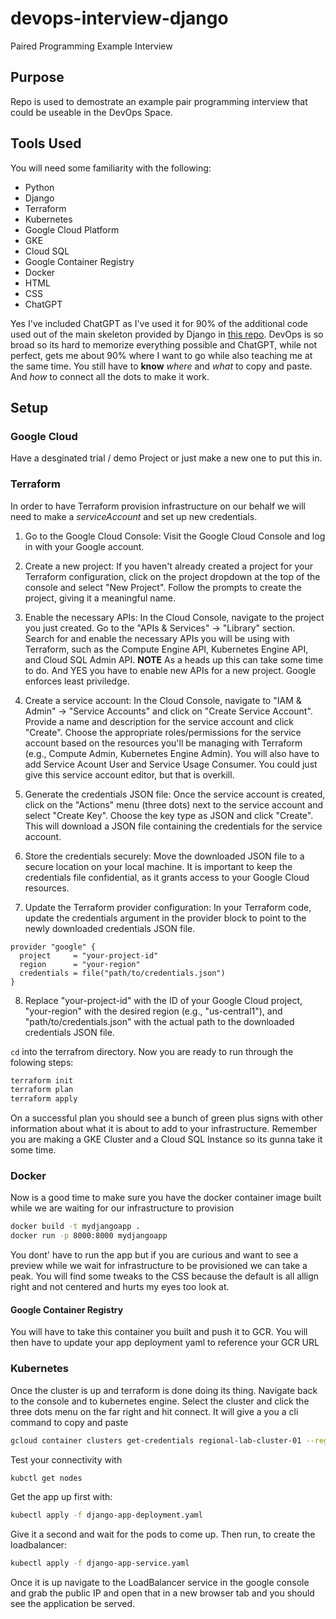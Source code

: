 # devops-interview-django
Paired Programming Example Interview 

## Purpose 

Repo is used to demostrate an example pair programming interview that could be useable in the DevOps Space.

## Tools Used

You will need some familiarity with the following:

* Python 
* Django
* Terraform
* Kubernetes
* Google Cloud Platform
* GKE
* Cloud SQL
* Google Container Registry
* Docker
* HTML
* CSS
* ChatGPT

Yes I've included ChatGPT as I've used it for 90% of the additional code used out of the main skeleton provided by Django in [this repo](https://github.com/wsvincent/djangoforbeginners/tree/main/ch11-user-authentication).  DevOps is so broad so its hard to memorize everything possible and ChatGPT, while not perfect, gets me about 90% where I want to go while also teaching me at the same time.  You still have to **know** *where* and *what* to copy and paste.  And *how* to connect all the dots to make it work.

## Setup

### Google Cloud

Have a desginated trial / demo Project or just make a new one to put this in.

### Terraform 

In order to have Terraform provision infrastructure on our behalf we will need to make a *serviceAccount* and set up new credentials.

1. Go to the Google Cloud Console: Visit the Google Cloud Console and log in with your Google account.

2. Create a new project: If you haven't already created a project for your Terraform configuration, click on the project dropdown at the top of the console and select "New Project". Follow the prompts to create the project, giving it a meaningful name.

3. Enable the necessary APIs: In the Cloud Console, navigate to the project you just created. Go to the "APIs & Services" → "Library" section. Search for and enable the necessary APIs you will be using with Terraform, such as the Compute Engine API, Kubernetes Engine API, and Cloud SQL Admin API. **NOTE** As a heads up this can take some time to do.  And YES you have to enable new APIs for a new project.  Google enforces least priviledge.

4. Create a service account: In the Cloud Console, navigate to "IAM & Admin" → "Service Accounts" and click on "Create Service Account". Provide a name and description for the service account and click "Create". Choose the appropriate roles/permissions for the service account based on the resources you'll be managing with Terraform (e.g., Compute Admin, Kubernetes Engine Admin).
You will also have to add Service Acount User and Service Usage Consumer.  You could just give this service account editor, but that is overkill.

5. Generate the credentials JSON file: Once the service account is created, click on the "Actions" menu (three dots) next to the service account and select "Create Key". Choose the key type as JSON and click "Create". This will download a JSON file containing the credentials for the service account.

6. Store the credentials securely: Move the downloaded JSON file to a secure location on your local machine. It is important to keep the credentials file confidential, as it grants access to your Google Cloud resources.

7. Update the Terraform provider configuration: In your Terraform code, update the credentials argument in the provider block to point to the newly downloaded credentials JSON file.

```hcl
provider "google" {
  project     = "your-project-id"
  region      = "your-region"
  credentials = file("path/to/credentials.json")
}
```

8. Replace "your-project-id" with the ID of your Google Cloud project, "your-region" with the desired region (e.g., "us-central1"), and "path/to/credentials.json" with the actual path to the downloaded credentials JSON file.

`cd` into the terrafrom directory. Now you are ready to run through the folowing steps:

```bash
terraform init
terraform plan
terraform apply
```

On a successful plan you should see a bunch of green plus signs with other information about what it is about to add to your infrastructure.  Remember you are making a GKE Cluster and a Cloud SQL Instance so its gunna take it some time.

### Docker

Now is a good time to make sure you have the docker container image built while we are waiting for our infrastructure to provision

```bash
docker build -t mydjangoapp .
docker run -p 8000:8000 mydjangoapp
```

You dont' have to run the app but if you are curious and want to see a preview while we wait for infrastructure to be provisioned we can take a peak.  You will find some tweaks to the CSS because the default is all allign right and not centered and hurts my eyes too look at.


#### Google Container Registry

You will have to take this container you built and push it to GCR.  You will then have to update your app deployment yaml to reference your GCR URL


### Kubernetes

Once the cluster is up and terraform is done doing its thing.  Navigate back to the console and to kubernetes engine.  Select the cluster and click the three dots menu on the far right and hit connect.  It will give a you a cli command to copy and paste

```bash
gcloud container clusters get-credentials regional-lab-cluster-01 --region us-central1 --project interview-testing-area
```

Test your connectivity with 
```bash
kubctl get nodes
```

Get the app up first with: 

```bash
kubectl apply -f django-app-deployment.yaml
```

Give it a second and wait for the pods to come up. Then run, to create the loadbalancer:
```bash
kubectl apply -f django-app-service.yaml
```
Once it is up navigate to the LoadBalancer service in the google console and grab the public IP and open that in a new browser tab and you should see the application be served.
